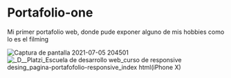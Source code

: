 # Portafolio-one
Mi primer portafolio web, donde pude exponer alguno de mis hobbies como lo es el filming 

![Captura de pantalla 2021-07-05 204501](https://user-images.githubusercontent.com/72107810/124530596-6e664980-ddd2-11eb-8b7d-7b24aa7cbe3d.jpg)
![_D__Platzi_Escuela de desarrollo web_curso de responsive desing_pagina-portafofolio-responsive_index html(iPhone X)](https://user-images.githubusercontent.com/72107810/124530764-bedda700-ddd2-11eb-8b43-3cda571b4208.png)
